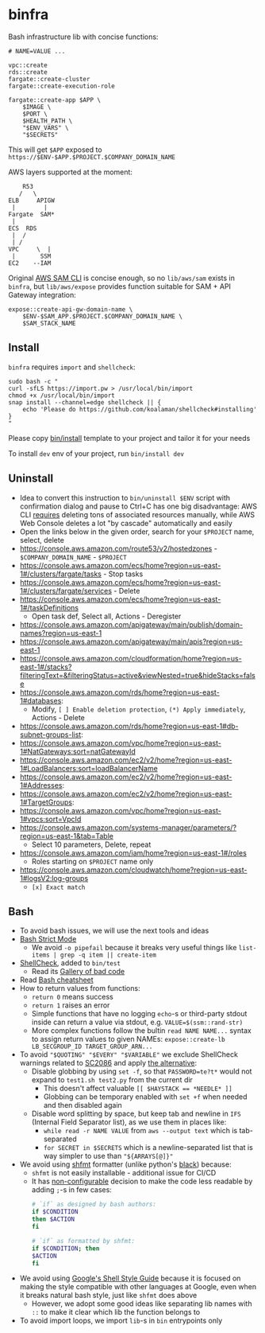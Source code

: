 # binfra

Bash infrastructure lib with concise functions:

```
# NAME=VALUE ...

vpc::create
rds::create
fargate::create-cluster
fargate::create-execution-role

fargate::create-app $APP \
    $IMAGE \
    $PORT \
    $HEALTH_PATH \
    "$ENV_VARS" \
    "$SECRETS"
```

This will get `$APP` exposed to `https://$ENV-$APP.$PROJECT.$COMPANY_DOMAIN_NAME`

AWS layers supported at the moment:

```
    R53
   /   \
ELB     APIGW
 |        |    
Fargate  SAM*
 |
ECS  RDS
 |  /
 | /
VPC     \  |
 |       SSM
EC2    --IAM
```

Original [AWS SAM CLI](https://docs.aws.amazon.com/serverless-application-model/latest/developerguide/serverless-sam-cli-command-reference.html)
is concise enough, so no `lib/aws/sam` exists in `binfra`,
but `lib/aws/expose` provides function suitable for SAM + API Gateway integration:

```
expose::create-api-gw-domain-name \
    $ENV-$SAM_APP.$PROJECT.$COMPANY_DOMAIN_NAME \
    $SAM_STACK_NAME
```

## Install

`binfra` requires `import` and `shellcheck`:

```
sudo bash -c "
curl -sfLS https://import.pw > /usr/local/bin/import
chmod +x /usr/local/bin/import
snap install --channel=edge shellcheck || {
    echo 'Please do https://github.com/koalaman/shellcheck#installing'
}
"
```

Please copy [bin/install](https://raw.githubusercontent.com/academicmerit/binfra/dev/bin/install)
template to your project and tailor it for your needs

To install `dev` env of your project, run `bin/install dev`

## Uninstall

* Idea to convert this instruction to `bin/uninstall $ENV` script
  with confirmation dialog and pause to Ctrl+C
  has one big disadvantage: AWS CLI [requires](https://docs.aws.amazon.com/cli/latest/reference/ec2/delete-vpc.html)
  deleting tons of associated resources manually,
  while AWS Web Console deletes a lot "by cascade" automatically and easily
* Open the links below in the given order, search for your `$PROJECT` name, select, delete
* https://console.aws.amazon.com/route53/v2/hostedzones - `$COMPANY_DOMAIN_NAME` - `$PROJECT`
* https://console.aws.amazon.com/ecs/home?region=us-east-1#/clusters/fargate/tasks - Stop tasks
* https://console.aws.amazon.com/ecs/home?region=us-east-1#/clusters/fargate/services - Delete
* https://console.aws.amazon.com/ecs/home?region=us-east-1#/taskDefinitions
    * Open task def, Select all, Actions - Deregister
* https://console.aws.amazon.com/apigateway/main/publish/domain-names?region=us-east-1
* https://console.aws.amazon.com/apigateway/main/apis?region=us-east-1
* https://console.aws.amazon.com/cloudformation/home?region=us-east-1#/stacks?filteringText=&filteringStatus=active&viewNested=true&hideStacks=false
* https://console.aws.amazon.com/rds/home?region=us-east-1#databases:
    * Modify, `[ ] Enable deletion protection`, `(*) Apply immediately`, Actions - Delete
* https://console.aws.amazon.com/rds/home?region=us-east-1#db-subnet-groups-list:
* https://console.aws.amazon.com/vpc/home?region=us-east-1#NatGateways:sort=natGatewayId
* https://console.aws.amazon.com/ec2/v2/home?region=us-east-1#LoadBalancers:sort=loadBalancerName
* https://console.aws.amazon.com/ec2/v2/home?region=us-east-1#Addresses:
* https://console.aws.amazon.com/ec2/v2/home?region=us-east-1#TargetGroups:
* https://console.aws.amazon.com/vpc/home?region=us-east-1#vpcs:sort=VpcId
* https://console.aws.amazon.com/systems-manager/parameters/?region=us-east-1&tab=Table
    * Select 10 parameters, Delete, repeat
* https://console.aws.amazon.com/iam/home?region=us-east-1#/roles
    * Roles starting on `$PROJECT` name only
* https://console.aws.amazon.com/cloudwatch/home?region=us-east-1#logsV2:log-groups
    * `[x] Exact match`

## Bash

* To avoid bash issues, we will use the next tools and ideas
* [Bash Strict Mode](http://redsymbol.net/articles/unofficial-bash-strict-mode/)
    * We avoid `-o pipefail` because it breaks very useful things like
     `list-items | grep -q item || create-item`
* [ShellCheck](https://www.shellcheck.net/), added to `bin/test`
    * Read its [Gallery of bad code](https://github.com/koalaman/shellcheck#gallery-of-bad-code)
* Read [Bash cheatsheet](https://devhints.io/bash)
* How to return values from functions:
    * `return 0` means success
    * `return 1` raises an error
    * Simple functions that have no logging `echo`-s or third-party stdout inside
      can return a value via stdout, e.g. `VALUE=$(ssm::rand-str)`
    * More complex functions follow the bultin `read NAME NAME...` syntax
      to assign return values to given NAMEs:
      `expose::create-lb LB_SECGROUP_ID TARGET_GROUP_ARN...`
* To avoid `"$QUOTING" "$EVERY" "$VARIABLE"`
  we exclude ShellCheck warnings related to [SC2086](https://github.com/koalaman/shellcheck/wiki/SC2086)
  and apply [the alternative](https://github.com/koalaman/shellcheck/wiki/SC2086#exceptions):
    * Disable globbing by using `set -f`, so that `PASSWORD=te?t*`
      would not expand to `test1.sh test2.py` from the current dir
        * This doesn't affect valuable `[[ $HAYSTACK == *NEEDLE* ]]`
        * Globbing can be temporary enabled with `set +f` when needed
          and then disabled again
    * Disable word splitting by space,
      but keep tab and newline in `IFS` (Internal Field Separator list),
      as we use them in places like:
        * `while read -r NAME VALUE` from `aws --output text` which is tab-separated
        * `for SECRET in $SECRETS` which is a newline-separated list
          that is way simpler to use than `"${ARRAYS[@]}"`
* We avoid using [shfmt](https://github.com/mvdan/sh) formatter
  (unlike python's [black](https://github.com/psf/black)) because:
    * `shfmt` is not easily installable - additional issue for CI/CD
    * It has [non-configurable](https://github.com/mvdan/sh/issues/248#issuecomment-396675460)
      decision to make the code less readable by adding `;`-s in few cases:
      ```bash
      # `if` as designed by bash authors:
      if $CONDITION
      then $ACTION
      fi

      # `if` as formatted by shfmt:
      if $CONDITION; then
      $ACTION
      fi
      ```
* We avoid using [Google's Shell Style Guide](https://google.github.io/styleguide/shellguide.html)
  because it is focused on making the style compatible with other languages at Google,
  even when it breaks natural bash style, just like `shfmt` does above
    * However, we adopt some good ideas like separating lib names with `::`
      to make it clear which lib the function belongs to
* To avoid import loops, we import `lib`-s in `bin` entrypoints only
